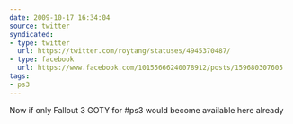 ```yaml
---
date: 2009-10-17 16:34:04
source: twitter
syndicated:
- type: twitter
  url: https://twitter.com/roytang/statuses/4945370487/
- type: facebook
  url: https://www.facebook.com/10155666240078912/posts/159680307605
tags:
- ps3
---
```


Now if only Fallout 3 GOTY for #ps3 would become available here already
